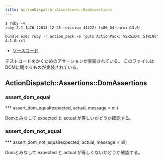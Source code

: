 ```yaml
---
title: ActionDispatch::Assertions::DomAssertions
---
```


```
$ ruby -v
ruby 2.1.1p76 (2013-12-25 revision 44422) [x86_64-darwin13.0]
```

```
bundle exec ruby -r action_pack -e 'puts ActionPack::VERSION::STRING'
4.1.0.rc1
```

* [ソースコード](https://github.com/rails/rails/blob/v4.1.0.rc1/actionpack/lib/action_dispatch/testing/assertions/dom.rb)

テストコードをかくためのアサーションが実装されている。
このファイルはDOMに関するものが実装されている。

ActionDispatch::Assertions::DomAssertions
--------------------------------------------------------------------------------

### assert_dom_equal

*** assert_dom_equal(expected, actual, message = nil)

Domとみなして expected と actual が等しいかどうか確認する。

### assert_dom_not_equal

*** assert_dom_not_equal(expected, actual, message = nil)

Domとみなして expected と actual が等しくないかどうか確認する。
